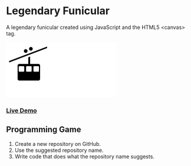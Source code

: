 # Legendary Funicular

A legendary funicular created using JavaScript and the HTML5 &lt;canvas&gt; tag.

![Legendary Funicular](https://github.com/daniellmb/legendary-funicular/blob/master/funicular.png)

### [Live Demo](http://codepen.io/daniellmb/pen/eJNBzr?editors=001)

## Programming Game

  1. Create a new repository on GitHub.
  1. Use the suggested repository name.
  1. Write code that does what the repository name suggests.
